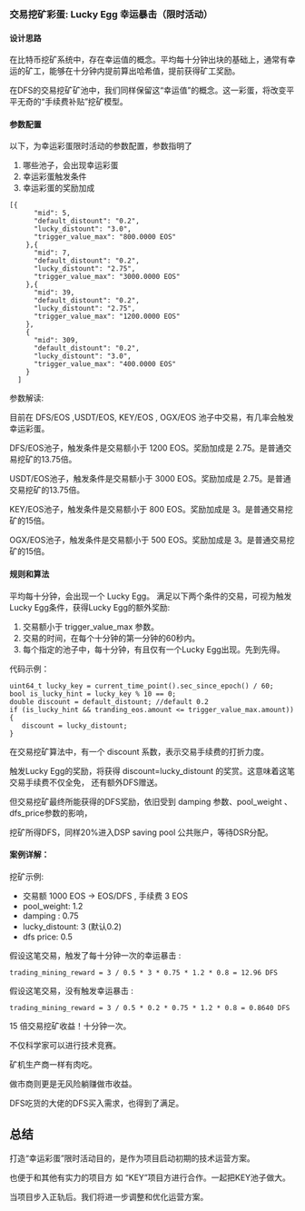 ### 交易挖矿彩蛋: Lucky Egg 幸运暴击（限时活动）

#### 设计思路

在比特币挖矿系统中，存在幸运值的概念。平均每十分钟出块的基础上，通常有幸运的矿工，能够在十分钟内提前算出哈希值，提前获得矿工奖励。

在DFS的交易挖矿矿池中，我们同样保留这“幸运值”的概念。这一彩蛋，将改变平平无奇的“手续费补贴”挖矿模型。

#### 参数配置

以下，为幸运彩蛋限时活动的参数配置，参数指明了

1. 哪些池子，会出现幸运彩蛋
2. 幸运彩蛋触发条件
3. 幸运彩蛋的奖励加成

```
[{
      "mid": 5,
      "default_distount": "0.2",
      "lucky_distount": "3.0",
      "trigger_value_max": "800.0000 EOS"
    },{
      "mid": 7,
      "default_distount": "0.2",
      "lucky_distount": "2.75",
      "trigger_value_max": "3000.0000 EOS"
    },{
      "mid": 39,
      "default_distount": "0.2",
      "lucky_distount": "2.75",
      "trigger_value_max": "1200.0000 EOS"
    },
    {
      "mid": 309,
      "default_distount": "0.2",
      "lucky_distount": "3.0",
      "trigger_value_max": "400.0000 EOS"
    }
  ]

```

参数解读: 

目前在 DFS/EOS ,USDT/EOS, KEY/EOS , OGX/EOS 池子中交易，有几率会触发幸运彩蛋。

DFS/EOS池子，触发条件是交易额小于 1200 EOS。奖励加成是 2.75。是普通交易挖矿的13.75倍。

USDT/EOS池子，触发条件是交易额小于 3000 EOS。奖励加成是 2.75。是普通交易挖矿的13.75倍。

KEY/EOS池子，触发条件是交易额小于 800 EOS。奖励加成是 3。是普通交易挖矿的15倍。

OGX/EOS池子，触发条件是交易额小于 500 EOS。奖励加成是 3。是普通交易挖矿的15倍。

#### 规则和算法

平均每十分钟，会出现一个 Lucky Egg。 
满足以下两个条件的交易，可视为触发 Lucky Egg条件，获得Lucky Egg的额外奖励:

1. 交易额小于 trigger_value_max 参数。
2. 交易的时间，在每个十分钟的第一分钟的60秒内。
3. 每个指定的池子中，每十分钟，有且仅有一个Lucky Egg出现。先到先得。

代码示例： 

```
uint64_t lucky_key = current_time_point().sec_since_epoch() / 60;
bool is_lucky_hint = lucky_key % 10 == 0;
double discount = default_distount; //default 0.2
if (is_lucky_hint && tranding_eos.amount <= trigger_value_max.amount))
{
   discount = lucky_distount;
}
```

在交易挖矿算法中，有一个 discount 系数，表示交易手续费的打折力度。

触发Lucky Egg的奖励，将获得 discount=lucky_distount 的奖赏。这意味着这笔交易手续费不仅全免， 还有额外DFS赠送。

但交易挖矿最终所能获得的DFS奖励，依旧受到 damping 参数、pool_weight 、dfs_price参数的影响，

挖矿所得DFS，同样20%进入DSP saving pool 公共账户，等待DSR分配。 

#### 案例详解：

挖矿示例: 

* 交易额 1000 EOS -> EOS/DFS , 手续费 3 EOS
* pool_weight:  1.2
* damping : 0.75
* lucky_distount: 3 (默认0.2)
* dfs price: 0.5


假设这笔交易，触发了每十分钟一次的幸运暴击 :

```
trading_mining_reward = 3 / 0.5 * 3 * 0.75 * 1.2 * 0.8 = 12.96 DFS 
```

假设这笔交易，没有触发幸运暴击 :

```
trading_mining_reward = 3 / 0.5 * 0.2 * 0.75 * 1.2 * 0.8 = 0.8640 DFS 
```

15 倍交易挖矿收益！十分钟一次。

不仅科学家可以进行技术竞赛。

矿机生产商一样有肉吃。

做市商则更是无风险躺赚做市收益。

DFS吃货的大佬的DFS买入需求，也得到了满足。



## 总结

打造“幸运彩蛋”限时活动目的，是作为项目启动初期的技术运营方案。

也便于和其他有实力的项目方 如 “KEY”项目方进行合作。一起把KEY池子做大。

当项目步入正轨后。我们将进一步调整和优化运营方案。


